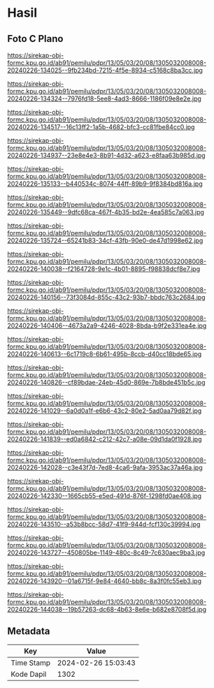# Hasil

## Foto C Plano

https://sirekap-obj-formc.kpu.go.id/ab91/pemilu/pdpr/13/05/03/20/08/1305032008008-20240226-134025--9fb234bd-7215-4f5e-8934-c5168c8ba3cc.jpg

https://sirekap-obj-formc.kpu.go.id/ab91/pemilu/pdpr/13/05/03/20/08/1305032008008-20240226-134324--7976fd18-5ee8-4ad3-8666-1186f09e8e2e.jpg

https://sirekap-obj-formc.kpu.go.id/ab91/pemilu/pdpr/13/05/03/20/08/1305032008008-20240226-134517--16c13ff2-1a5b-4682-bfc3-cc81fbe84cc0.jpg

https://sirekap-obj-formc.kpu.go.id/ab91/pemilu/pdpr/13/05/03/20/08/1305032008008-20240226-134937--23e8e4e3-8b91-4d32-a623-e8faa63b985d.jpg

https://sirekap-obj-formc.kpu.go.id/ab91/pemilu/pdpr/13/05/03/20/08/1305032008008-20240226-135133--b440534c-8074-44ff-89b9-9f8384bd816a.jpg

https://sirekap-obj-formc.kpu.go.id/ab91/pemilu/pdpr/13/05/03/20/08/1305032008008-20240226-135449--9dfc68ca-467f-4b35-bd2e-4ea585c7a063.jpg

https://sirekap-obj-formc.kpu.go.id/ab91/pemilu/pdpr/13/05/03/20/08/1305032008008-20240226-135724--65241b83-34cf-43fb-90e0-de47d1998e62.jpg

https://sirekap-obj-formc.kpu.go.id/ab91/pemilu/pdpr/13/05/03/20/08/1305032008008-20240226-140038--f2164728-9e1c-4b01-8895-f98838dcf8e7.jpg

https://sirekap-obj-formc.kpu.go.id/ab91/pemilu/pdpr/13/05/03/20/08/1305032008008-20240226-140156--73f3084d-855c-43c2-93b7-bbdc763c2684.jpg

https://sirekap-obj-formc.kpu.go.id/ab91/pemilu/pdpr/13/05/03/20/08/1305032008008-20240226-140406--4673a2a9-4246-4028-8bda-b9f2e331ea4e.jpg

https://sirekap-obj-formc.kpu.go.id/ab91/pemilu/pdpr/13/05/03/20/08/1305032008008-20240226-140613--6c1719c8-6b61-495b-8ccb-d40cc18bde65.jpg

https://sirekap-obj-formc.kpu.go.id/ab91/pemilu/pdpr/13/05/03/20/08/1305032008008-20240226-140826--cf89bdae-24eb-45d0-869e-7b8bde451b5c.jpg

https://sirekap-obj-formc.kpu.go.id/ab91/pemilu/pdpr/13/05/03/20/08/1305032008008-20240226-141029--6a0d0a1f-e6b6-43c2-80e2-5ad0aa79d82f.jpg

https://sirekap-obj-formc.kpu.go.id/ab91/pemilu/pdpr/13/05/03/20/08/1305032008008-20240226-141839--ed0a6842-c212-42c7-a08e-09d1da0f1928.jpg

https://sirekap-obj-formc.kpu.go.id/ab91/pemilu/pdpr/13/05/03/20/08/1305032008008-20240226-142028--c3e43f7d-7ed8-4ca6-9afa-3953ac37a46a.jpg

https://sirekap-obj-formc.kpu.go.id/ab91/pemilu/pdpr/13/05/03/20/08/1305032008008-20240226-142330--1665cb55-e5ed-491d-876f-1298fd0ae408.jpg

https://sirekap-obj-formc.kpu.go.id/ab91/pemilu/pdpr/13/05/03/20/08/1305032008008-20240226-143510--a53b8bcc-58d7-41f9-944d-fcf130c39994.jpg

https://sirekap-obj-formc.kpu.go.id/ab91/pemilu/pdpr/13/05/03/20/08/1305032008008-20240226-143727--450805be-1149-480c-8c49-7c630aec9ba3.jpg

https://sirekap-obj-formc.kpu.go.id/ab91/pemilu/pdpr/13/05/03/20/08/1305032008008-20240226-143920--01a6715f-9e84-4640-bb8c-8a3f0fc55eb3.jpg

https://sirekap-obj-formc.kpu.go.id/ab91/pemilu/pdpr/13/05/03/20/08/1305032008008-20240226-144038--19b57263-dc68-4b63-8e6e-b682e8708f5d.jpg


## Metadata

| Key        | Value               |
| ---------- | ------------------- |
| Time Stamp | 2024-02-26 15:03:43 |
| Kode Dapil | 1302                |



